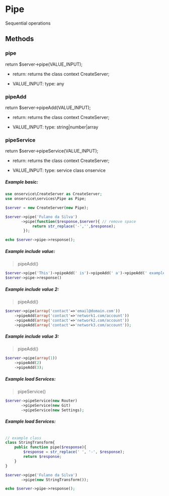 # Pipe
Sequential operations

## Methods

### pipe

   return $server->pipe(VALUE_INPUT);

- return:
	returns the class context CreateServer;

- VALUE_INPUT: 
	type: any

### pipeAdd

   return $server->pipeAdd(VALUE_INPUT);

- return:
	returns the class context CreateServer;

- VALUE_INPUT: 
	type: string|number|array

### pipeService

   return $server->pipeService(VALUE_INPUT);

- return:
	returns the class context CreateServer;

- VALUE_INPUT: 
	type: service class onservice 


##### Example basic:
```php
use onservice\CreateServer as CreateServer;
use onservice\services\Pipe as Pipe;

$server = new CreateServer(new Pipe);

$server->pipe('Fulano da Silva')
	   ->pipe(function($response,$server){ // remove space				
			return str_replace('-','',$response);	
		});

echo $server->pipe->response();
```



##### Example include value:

> pipeAdd()

```php	
$server->pipe('This')->pipeAdd(' is')->pipeAdd(' a')->pipeAdd(' example');
$server->pipe->response()
```

##### Example include value 2:

> pipeAdd()

```php	
$server->pipe(array('contact'=>'email@domain.com'))
	->pipeAdd(array('contact'=>'network1.com/account'))
	->pipeAdd(array('contact'=>'network2.com/account'))
	->pipeAdd(array('contact'=>'network3.com/account'));

```

##### Example include value 3:

> pipeAdd()

```php	
$server->pipe(array(1))
	->pipeAdd(2)
	->pipeAdd(3);

```



##### Example load Services:

> pipeService()

```php	
$server->pipeService(new Router)
	   ->pipeService(new Git)
	   ->pipeService(new Settings);
```




##### Example load Services:
```php	

// example class
class StringTransform{
	public function pipe($response){				
		$response = str_replace(' ', '-', $response);
		return $response;
	}
}

$server->pipe('Fulano da Silva')
	   ->pipe(new StringTransform());

echo $server->pipe->response(); 

```


